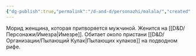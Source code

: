 ```yaml
---
{"dg-publish":true,"permalink":"/d-and-d/personazhi/malala/","created":"2024-02-26T20:14:12.384+03:00","updated":"2024-03-04T21:30:00.453+03:00"}
---
```


Морид женщина, которая притворяется мужчиной. Женится на [[D&D/Персонажи/Имезра\|Имезре]]. Обитает около пристани [[D&D/Организации/Пылающий Кулак\|Пылающих кулаков]] на подводном рифе.